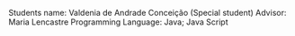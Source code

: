 Students name: Valdenia de Andrade Conceição (Special student)
Advisor: Maria Lencastre
Programming Language: Java; Java Script
